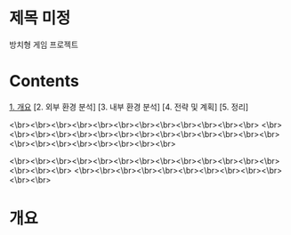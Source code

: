 # 제목 미정
방치형 게임 프로젝트

# Contents
[1. 개요](#개요)
[2. 외부 환경 분석]
[3. 내부 환경 분석]
[4. 전략 및 계획]
[5. 정리]


<\br><\br><\br><\br><\br><\br><\br><\br><\br><\br><\br><\br>
<\br>
<\br><\br><\br><\br><\br><\br><\br><\br><\br><\br><\br><\br><\br><\br><\br><\br><\br><\br><\br><\br><\br>

<\br><\br><\br><\br><\br><\br><\br><\br><\br><\br><\br><\br><\br><\br><\br><\br>
<\br><\br><\br><\br><\br><\br><\br><\br><\br><\br><\br><\br>
# 개요
